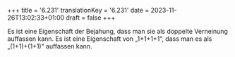 +++
title = '6.231'
translationKey = '6.231'
date = 2023-11-26T13:02:33+01:00
draft = false
+++

Es ist eine Eigenschaft der Bejahung, dass man sie als doppelte Verneinung auffassen kann.
Es ist eine Eigenschaft von „<span class="mathmode">1<span class="mathrel">+</span>1<span class="mathrel">+</span>1<span class="mathrel">+</span>1</span>“, dass man es als „<span class="mathmode">(1<span class="mathrel">+</span>1)<span class="mathrel">+</span>(1<span class="mathrel">+</span>1)</span>“ auffassen kann.
